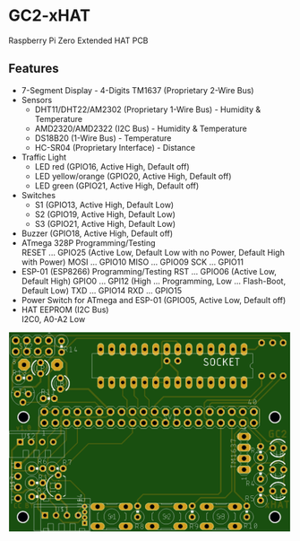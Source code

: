 # GC2-xHAT
Raspberry Pi Zero Extended HAT PCB

## Features

- 7-Segment Display - 4-Digits TM1637 (Proprietary 2-Wire Bus)
- Sensors
	 - DHT11/DHT22/AM2302 (Proprietary 1-Wire Bus) - Humidity & Temperature
	 - AMD2320/AMD2322 (I2C Bus) - Humidity & Temperature
	 - DS18B20 (1-Wire Bus) - Temperature
	 - HC-SR04 (Proprietary Interface) - Distance
- Traffic Light 
	 - LED red (GPIO16, Active High, Default off)
	 - LED yellow/orange (GPIO20, Active High, Default off)
	 - LED green (GPIO21, Active High, Default off)
- Switches 
 	 - S1 (GPIO13, Active High, Default Low)
	 - S2 (GPIO19, Active High, Default Low)
	 - S3 (GPIO21, Active High, Default Low)
- Buzzer (GPIO18, Active High, Default off) 
- ATmega 328P Programming/Testing  
  RESET ... GPIO25 (Active Low, Default Low with no Power, Default High with Power)
  MOSI  ... GPIO10
  MISO  ... GPIO09
  SCK   ... GPIO11
- ESP-01 (ESP8266) Programming/Testing
  RST ... GPIO06 (Active Low, Default High)
  GPIO0  ... GPI12 (High ... Programming, Low ... Flash-Boot, Default Low)
  TXD  ... GPIO14
  RXD  ... GPIO15
- Power Switch for ATmega and ESP-01 (GPIO05, Active Low, Default off)
- HAT EEPROM (I2C Bus)  
	 I2C0, A0-A2 Low

![PCB Top](https://github.com/GrazerComputerClub/GC2-xHAT/raw/master/GC2-xHATv1.0.png)

